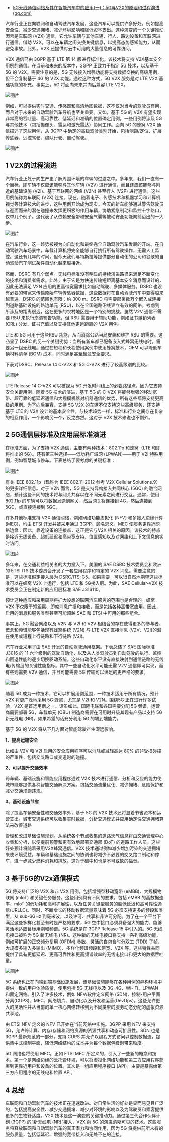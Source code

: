 - [5G无线通信网络及其在智能汽车中的应用(一)：5G与V2X的原理和过程演进 (qq.com)](https://mp.weixin.qq.com/s/a7lcjQRLwKvtCYRDbVW9Ig)

汽车行业正在向联网和自动驾驶汽车发展，这些汽车可以提供许多好处，例如提高安全性、减少交通拥堵、减少环境影响和降低资本支出。这种演变的一个关键推动因素是车联网 (V2X) 通信，它允许车辆与其他车辆、行人、路边设备和互联网进行通信。借助 V2X，可以在车辆之间交换关键信息，以提高态势感知能力，从而避免事故。此外，V2X 还提供对云中可用的大量信息的可靠访问。

V2X 通信已由 3GPP 基于 LTE 第 14 版进行标准化。该技术将支持 V2X基本安全用例的通信。在当前和未来的版本中，3GPP 正致力于指定 5G 技术，以及基于 5G 的 V2X。需要注意的是，5G 无线接入增强功能将支持数据交换的高级用例，但不会复制基于 4G 的 V2X 功能。通过这种方式，5G V2X 服务是对 LTE V2X 基础功能的补充。事实上，5G 将面向未来并向后兼容 LTE V2X。



![图片](https://mmbiz.qpic.cn/mmbiz_jpg/dgmES0HFW0ver32qVHib8vNBSQjZxk7p9JH4yJnLCsfckC0NuhOm5ZSUicVKLu1libiaFc5rGtlrxpkMxib0LRt02lg/640?wx_fmt=jpeg&wxfrom=5&wx_lazy=1&wx_co=1)



例如，可以提供实时交通、传感器和高清地图数据，这不仅对当今的驾驶员有用，而且对于未来的自动驾驶汽车导航也至关重要。又如，基于 5G 的 V2X 有望实现非常高的吞吐量、高可靠性、低延迟和准确的位置确定用例。一些用例将涉及 5G 与其他技术（包括摄像头、雷达和激光雷达）协同工作。面向 5G 的蜂窝 V2X 通信描述了这些用例，从 3GPP 中确定的高级驾驶类别开始，包括测距/定位、扩展传感器、远控驾驶、编队行驶、自动驾驶。

![图片](https://mmbiz.qpic.cn/mmbiz_jpg/dgmES0HFW0ver32qVHib8vNBSQjZxk7p931pWqBVwDaHfUWeMDLrmG0wsuwiasiaaHgCQJCIq8y6DH4BnZQnBKqKQ/640?wx_fmt=jpeg&wxfrom=5&wx_lazy=1&wx_co=1)

## 1 V2X的过程演进

汽车行业正处于向生产更了解周围环境的车辆的过渡之中。多年来，我们一直有一个目标，即车辆不仅应该能够与其他车辆 (V2V) 进行通信，而且还应该能够与附近的基础设施 (V2I)、基于互联网的网络 (V2N) 甚至行人 (V2P) 进行通信。这些用例统称为车联网 (V2X) 连接。现在，随着电子、传感技术和机器学习和计算机视觉等计算技术的进步，这种用例开始成为现实。今天的新车能够通过警告驾驶员与迎面而来的潜在碰撞来发挥更积极的作用车辆，协助紧急制动和监控十字路口，仅举几个例子。这代表了从依赖安全带和安全气囊等被动安全功能向前迈出的一大步。

![图片](https://mmbiz.qpic.cn/mmbiz_png/dgmES0HFW0ver32qVHib8vNBSQjZxk7p9RN1oK3MAZJPsrZcMnmzPM00xwJUX84LpiaGyiaEKQIL6rIw9PPlxC3Ow/640?wx_fmt=png&wxfrom=5&wx_lazy=1&wx_co=1)



在汽车行业，这一趋势被视为向自动化和最终完全自动驾驶汽车发展的开端。在自动驾驶汽车场景中，车载计算机将完全能够自行执行所有驾驶操作，无需人工监控。这还有几年的时间，但今天我们与特斯拉等提供部分自动化的公司和谷歌的自动驾驶汽车测试条件自动化越来越接近。

然而，DSRC 有几个弱点。无线电标准没有明显的持续演进路径来满足不断变化的技术和消费者需求。此外，由于它是为快速传输短距离基本安全消息而设计的，因此无法满足 V2N 应用的更高带宽需求比如自动驾驶、多媒体服务。DSRC 也没有必要的带宽来传输原始车辆传感器数据，这些数据将在自动驾驶汽车中变得越来越普遍。DSRC 的范围也有限：约 300 m。DSRC 将需要部署数万个嵌入或连接到道路基础设施的路边单元 (RSU)，以在全国道路沿线建立有效的网络。考虑到所涉及的距离很远，这在更多的农村地区是一个特别的挑战。虽然 V2V 通信不需要 RSU 来执行崩溃警告功能，但 RSU 需要用于辅助功能，例如证书撤销列表 (CRL) 分发、证书充值以及支持其他更远距离的 V2X 用例。

LTE 和 5G 可用于这些RSU 功能，从而消除公路当局安装和维护 RSU 的需要。这凸显了 DSRC 的另一个关键劣势：当所有新车都已配备嵌入式蜂窝无线电时，需要另一组无线电。通过在短程和长程使用案例中使用蜂窝技术，OEM 可以降低车辆材料清单 (BOM) 成本，同时满足甚至超过安全要求。

下表对DSRC、Release 14 C-V2X 和 5G C-V2X 进行了较高级别的比较。

![图片](https://mmbiz.qpic.cn/mmbiz_jpg/dgmES0HFW0ver32qVHib8vNBSQjZxk7p9RDBvTqAhKUcQbL7faqYgzVcEyGSUnw3vZND4cecKvYPcpib6XcwDePQ/640?wx_fmt=jpeg&wxfrom=5&wx_lazy=1&wx_co=1)

LTE Release 14 C-V2X 可以被视为 5G 开发时间线上的必要路径点，因为它支持安全关键用例。随着 5G 技术的演进，基于 5G 的 C-V2X 将能够增强的移动宽带、超可靠的低延迟通信和大规模机器对机器通信的优势，所有这些都将支持更高级的用例。为了向后兼容，支持 5G V2X 的车辆不仅支持这些高级服务，还支持基于 LTE 的 V2X 设计的基本安全性。与技术趋势一样，标准和行业之间存在复杂的相互作用，一个影响另一个，反之亦然。这对于 V2X 技术来说也不例外。

## 2 5G通信层标准及应用层标准演进

在标准方面，为了支持 V2X 通信，主要有两种技术：802.11p 和蜂窝（LTE 和即将推出的 5G）。还有第三种选择——低功耗广域网 (LPWAN)——用于 V2I 特殊用例，例如智慧城市停车。下表总结了要考虑的关键标准：

![图片](https://mmbiz.qpic.cn/mmbiz_png/dgmES0HFW0ver32qVHib8vNBSQjZxk7p9t0FUiaxGE95iaEkicDkW1FziajsBLyLyDdGcLibKSzIqhLSO3F50vuGe9Fw/640?wx_fmt=png&wxfrom=5&wx_lazy=1&wx_co=1)

有关 IEEE 802.11p（现称为 IEEE 802.11-2012 参考 V2X Cellular Solutions.9）的更多详细信息。对于 V2N 而言，5G 是支持异构接入共同核心 (5GC) 的融合网络，预计这些不同的技术将与网关共存以在不同元素之间进行交互。通常，使用 802.11p 的车辆可以将数据发送到网关，然后网关将连接到 4G，然后连接到 5GC，或直接连接到 5GC。

许多其他标准支持 V2X 通信网络，例如网络功能虚拟化 (NFV) 和多接入边缘计算 (MEC)，均由 ETSI 开发并被采用通过 3GPP。顾名思义，MEC 使服务更靠近网络边缘：因此，靠近设备的连接点，这正是它与V2X 相关的原因。该技术的特点是接近无线设备、超低延迟和高带宽支持、位置感知以及对网络和上下文信息的实时访问。

![图片](https://mmbiz.qpic.cn/mmbiz_png/dgmES0HFW0ver32qVHib8vNBSQjZxk7p9Xj3X9OFpicMWWiaT9qUbdxthicsCyuyfcU4G6mAwCjVp2wu2icnibxxZqZA/640?wx_fmt=png&wxfrom=5&wx_lazy=1&wx_co=1)



多年来，在交通利益相关者的大力投入下，美国的 SAE DSRC 技术委员会和欧洲的 ETSI ITS 技术委员会开发了一套应用程序和特定的 V2X 消息。需要注意的是，这些标准假定接入层为 DSRC/ITS-G5。如果需要，可以很自然地期望这些标准可以在蜂窝 V2X 上运行，包括 LTE 和 5G接入层。为此，SAE Cellular-V2X 技术委员会正在制定新的应用层标准 SAE J316110。

预计这种适应和采用周期将扩大设想的联网汽车服务的范围也是合理的。蜂窝 V2X 不仅限于短距离、即席消息广播和接收，而是包括各种高带宽应用。因此，启用的消息和服务类型甚至可能超越 SAE 和 ETSI 中可用的那些组合。

事实上，5G 融合网络以及 V2N 与 V2I 和 V2V 相结合的存在使得更多的参与者、概念和频谱能够包括现有蜂窝系统 (V2N) 与 LTE V2X 直接消息 (V2V、V2I)的潜在使用或短程上行链路和下行链路 (V2I)。

汽车行业采用了由 SAE 开发的自动驾驶通用框架。下表总结了 SAE 国际标准 J3016 的 11 六个级别的驾驶自动化，以及从人类驾驶员到自动驾驶的执行、监控和回退性能的逐步切换驱动系统。这些自动化水平没有直接映射到通信链路的无线电/传输层的关键性能指标。其中一些自动化水平可能无需 V2V 通信即可实现，而有些则需要 V2V 通信，并且可能需要 5G 传输可以满足的更严格的要求。

![图片](https://mmbiz.qpic.cn/mmbiz_png/dgmES0HFW0ver32qVHib8vNBSQjZxk7p9fHGWfA2B4rlDFG2EalxnKEickSqLUcLtVzkmKJr7AzJvaPbmZo5VGcw/640?wx_fmt=png&wxfrom=5&wx_lazy=1&wx_co=1)

随着 5G 成为一种技术，它可以扩展用例范围，一种技术适用于所有情况，预计 V2X 将更广泛地采用 5G 蜂窝，尤其是 V2I 和 V2N。围绕5G 正在进行许多试验，V2X 是首选用例之一。话虽如此，国际电联和各国需要分配 5G 频谱，运营商需要部署 5G，车载单元 (OBU) 制造商需要在可用时升级其现有产品以支持 5G 新无线电 (NR)，如果希望的话充分利用 5G 的端到端能力。

基于 5G 的 V2X 将从下几方面对智能驾驶产生深远影响。

**1、提高运输安全**

比如由 V2V 和 V2I 启用的安全应用程序可以消除或减轻高达 80% 的非受损碰撞的严重性，包括交叉路口或变道时的碰撞。

**2、可以提升交通效率**

跨车辆、基础设施和智能应用程序通过 V2X 技术进行通信、分析和反应的能力使城市能够提供各种智能交通解决方案。包括交通流量优化、减少拥堵、危险保护和减少交通规则违规。

**3、基础设施节省**

除了提高车辆安全性和交通效率外，基于 5G 的 V2X 技术还将显着节省资本和运营支出。城市交通系统可以收集实时数据，分析交通模式并应用确定性交通拥堵算法来改善道路

管理和改进基础设施规划。从系统各个节点收集的道路天气信息将由交通管理中心收集和分析，以便提前预警和更有效地部署交通部 (DoT) 的道路工作人员。这些好处预计将随着采用V2X蜂窝通信。V2X 技术通过例如减少增加污染的交通拥堵来使环境受益。车辆和基础设施之间的协调也将减少不必要的交叉路口制动和停车，进一步减少燃料消耗和排放。这对于碳中和也是不可或缺的福音。

## 3 基于5G的V2x通信模式

5G 将支持广泛的 V2X 和非 V2X 用例，包括增强型移动宽带 (eMBB)、大规模物联网 (mIoT) 和关键任务服务。这些用例具有不同的要求，包括 eMBB 的高数据速率、mIoT 的低功耗和高可扩展性，以及任务关键型服务的超低延迟和高可靠性通信(URLLC)。同时，不断增长的移动数据流量意味着 5G 必须支持更多的频段和类型，从 sub-6GHz 到毫米波，以及许可、共享和非许可分配。为了在一个平台下满足这些多样化甚至有时是严格的要求，5G 空中接口必须具备强大的能力，能够灵活地适应目标用例和频谱。5G 系统是在 3GPP Release 15 中引入的。5G 无线电接口被称为 5G 新无线电 (NR)。这种新的无线电接口将支持一系列高级功能，例如可扩展的正交频分复用 (OFDM) 参数、灵活的自包含时分双工 (TDD) 子帧、大规模多输入多输出 (MIMO)、多样化频谱频段和带宽、V2X 等。这些特性共同提供了具有更低延迟、更高可靠性和更高频谱效率的无线电接口和更大的数据吞吐量。

![图片](https://mmbiz.qpic.cn/mmbiz_jpg/dgmES0HFW0ver32qVHib8vNBSQjZxk7p9Oln2ic9wjH7yicslQgzCZ9R3Ou18VEy4ULWRcFnuNia7aIULLtAczhMNQ/640?wx_fmt=jpeg&wxfrom=5&wx_lazy=1&wx_co=1)

5G 系统也正在向端到端基础设施发展，该基础设施能够在各种用例的异构环境中提供一致的用户体验质量，使用包括 5G 无线电以及 3G-4G、Wi- Fi、LPWAN 和固定网络。引入了许多技术，例如 NFV/软件定义网络 (SDN)、控制-用户平面分离(CUPS)、MEC、网络切片、自动化以及开发和运营(DevOps)。这些允许更大的灵活性并从当前的单一核心网络转移到为不同类型的服务动态分配的虚拟资源共享池。

由 ETSI NFV 定义的 NFV 已开始在当前网络中实施。3GPP 采用 NFV 来支持 5G，允许跨计算、内存/存储和网络资源的资源共享和动态可扩展性。SDN 也是 3GPP 最新规范的一部分，支持 CUPS 并允许以编程方式访问以控制数据流，提供集中式控制平面，降低网络结构的成本并为每个数据包级别带来粒度。

5G 网络也将使用 MEC。正如 ETSI MEC 所定义的，引入了一些新的概念和技术。第一个是网络边缘的云托管环境，可以将虚拟化网络功能和第三方应用程序部署到更靠近用户和设备的位置。其次是一组应用程序接口 (API)，主要是暴露给第三方应用程序的无线电和位置 API。

## 4 **总结**

车联网和自动驾驶汽车的技术正在迅速改进。对日常生活的好处是显而易见且广泛的，包括提高安全性、减少交通拥堵、减少对环境的影响以及为驾驶员和乘客提供更多的生物舒适度。V2X 技术是这一演变的关键推动力。通过第三代合作伙伴计划 (3GPP) 的“新无线电 (NR)”接入，V2X 向 5G 的演进清晰可见的技术。这些服务将释放联网和自动驾驶汽车的真正潜力和协同作用，因为 5G 将提供前所未有的服务质量，包括低延迟、增强的宽带接入和无处不在的连接。